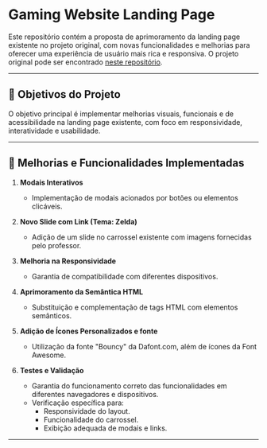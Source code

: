# Gaming Website Landing Page 

Este repositório contém a proposta de aprimoramento da landing page existente no projeto original, com novas funcionalidades e melhorias para oferecer uma experiência de usuário mais rica e responsiva. O projeto original pode ser encontrado [neste repositório](https://github.com/jhyago/maisPraTi-2024-02/tree/main/2-html-css-js/6-landing-page).

---

## 📝 **Objetivos do Projeto**
O objetivo principal é implementar melhorias visuais, funcionais e de acessibilidade na landing page existente, com foco em responsividade, interatividade e usabilidade.

---

## 📌 **Melhorias e Funcionalidades Implementadas**

1. **Modais Interativos**  
   - Implementação de modais acionados por botões ou elementos clicáveis.

2. **Novo Slide com Link (Tema: Zelda)**  
   - Adição de um slide no carrossel existente com imagens fornecidas pelo professor.

3. **Melhoria na Responsividade**  
   - Garantia de compatibilidade com diferentes dispositivos.

4. **Aprimoramento da Semântica HTML**  
   - Substituição e complementação de tags HTML com elementos semânticos.

5. **Adição de Ícones Personalizados e fonte**  
   - Utilização da fonte "Bouncy" da Dafont.com, além de ícones da Font Awesome.

7. **Testes e Validação**  
   - Garantia do funcionamento correto das funcionalidades em diferentes navegadores e dispositivos.
   - Verificação específica para:
     - Responsividade do layout.
     - Funcionalidade do carrossel.
     - Exibição adequada de modais e links.

---
